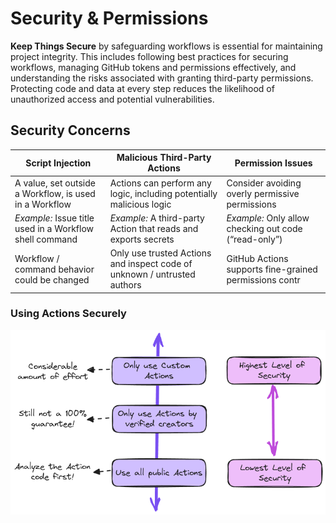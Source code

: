 # Security & Permissions

**Keep Things Secure** by safeguarding workflows is essential for maintaining project integrity. This includes following best practices for securing workflows, managing GitHub tokens and permissions effectively, and understanding the risks associated with granting third-party permissions. Protecting code and data at every step reduces the likelihood of unauthorized access and potential vulnerabilities.

## Security Concerns

| Script Injection                                        | Malicious Third-Party Actions                                            | Permission Issues                                      |
| ------------------------------------------------------- | ------------------------------------------------------------------------ | ------------------------------------------------------ |
| A value, set outside a Workflow, is used in a Workflow  | Actions can perform any logic, including potentially malicious logic     | Consider avoiding overly permissive permissions        |
| _Example:_ Issue title used in a Workflow shell command | _Example:_ A third-party Action that reads and exports secrets           | _Example:_ Only allow checking out code (“read-only”)  |
| Workflow / command behavior could be changed            | Only use trusted Actions and inspect code of unknown / untrusted authors | GitHub Actions supports fine-grained permissions contr |

### Using Actions Securely

![using actions securely](./images/using-securely.excalidraw.png)
